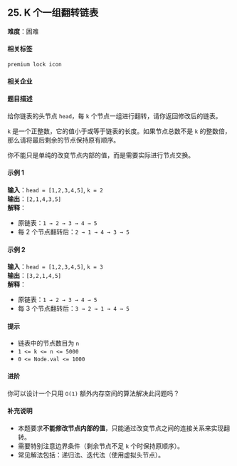 ## 25. K 个一组翻转链表  
**难度**：困难  

#### 相关标签  
`premium lock icon`  

#### 相关企业  

#### 题目描述  
给你链表的头节点 `head`，每 `k` 个节点一组进行翻转，请你返回修改后的链表。  

`k` 是一个正整数，它的值小于或等于链表的长度。如果节点总数不是 `k` 的整数倍，那么请将最后剩余的节点保持原有顺序。  

你不能只是单纯的改变节点内部的值，而是需要实际进行节点交换。  

#### 示例 1  

**输入**：`head = [1,2,3,4,5]`, `k = 2`  
**输出**：`[2,1,4,3,5]`  
**解释**：  
- 原链表：`1 → 2 → 3 → 4 → 5`  
- 每 2 个节点翻转后：`2 → 1 → 4 → 3 → 5`  

#### 示例 2  

**输入**：`head = [1,2,3,4,5]`, `k = 3`  
**输出**：`[3,2,1,4,5]`  
**解释**：  
- 原链表：`1 → 2 → 3 → 4 → 5`  
- 每 3 个节点翻转后：`3 → 2 → 1 → 4 → 5`  

#### 提示  
- 链表中的节点数目为 `n`  
- `1 <= k <= n <= 5000`  
- `0 <= Node.val <= 1000`  

#### 进阶  
你可以设计一个只用 `O(1)` 额外内存空间的算法解决此问题吗？  

#### 补充说明  
- 本题要求**不能修改节点内部的值**，只能通过改变节点之间的连接关系来实现翻转。  
- 需要特别注意边界条件（剩余节点不足 `k` 个时保持原顺序）。  
- 常见解法包括：递归法、迭代法（使用虚拟头节点）。
